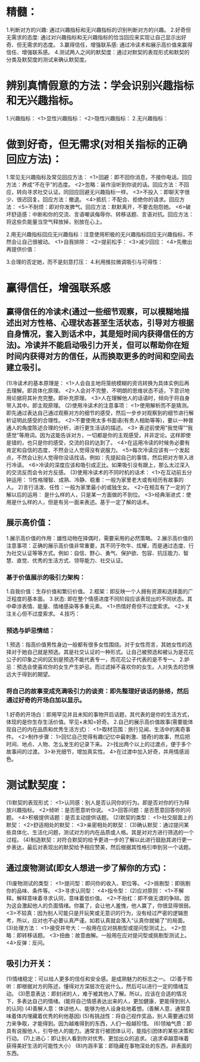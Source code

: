 # 精髓：
1.判断对方的兴趣: 通过兴趣指标和无兴趣指标的识别判断对方的兴趣。
2.好奇但无需求的态度: 通过对兴趣指标和无兴趣指标的恰当回应来实现让自己显示出好奇、但无需求的态度。
3.赢得信任，增强联系感: 通过冷读术和展示高价值来赢得信任、增强联系感。
4.测试两人之间的默契度：通过对默契的表现形式和默契的分类及默契度的测试来确认默契度。

# 辨别真情假意的方法：学会识别兴趣指标和无兴趣指标。
1.兴趣指标：
  <1>显性兴趣指标：
  <2>隐性兴趣指标：
2.无兴趣指标：

# 做到好奇，但无需求(对相关指标的正确回应方法)：
1.常见无兴趣指标及常见回应方法：
  <1>回避：即不回你消息，不接你电话。回应方法：养成“不在乎”的态度。
  <2>忽略：装作没听到你说的话。回应方法：不回应，转向寻求社交认证。同回应回避无兴趣指标一样。
  <3>不投入：即聊天字很少、很迟回复。回应方法：撤退。
  <4>抵抗：不配合、拒绝你的请求。回应方法：
  <5>不耐烦：即对你发脾气。回应方法：默默离开，不要去抱怨她。
  <6>破坏舒适感：中断和你的交流、言语嘲讽侮辱你、转移话题、言语对抗。回应方法：将这些负能量当空气释放掉，别放在心上。

2.用无兴趣指标回应无兴趣指标：注意使用积极的无兴趣指标回应无兴趣指标，不然会让自己很被动。
  <1>自我排除：
  <2>提前松手：
  <3>减少回应：
  <4>先撤出再提供价值：

3.合理的否定她，而不是刻意打压：
4.利用推拉微调吸引与可得性：

# 赢得信任，增强联系感
## 赢得信任的冷读术(通过一些细节观察，可以模糊地描述出对方性格、心理状态甚至生活状态，引导对方根据自身情况，套入到话术中，其是短时间内获得信任的方法)。冷读并不能启动吸引力开关，但可以帮助你在短时间内获得对方的信任，从而换取更多的时间和空间去建立吸引。
(1)冷读术的基本原理是：
<1>人会自主地将笼统模糊的资讯转换为具体实例后再去理解。即具体化原理。
<2>人会对不完整、不明朗的思维状态不适，下意识地用论据将其补充完整。即补充原理。
<3>人在理解他人的话语时，倾向于将自身带入其中。即主观原理。
(2)使用冷读术的注意事项：
<1>使用解析而不是猜测。即先通过表达自己通过观察对方的细节的感受，然后一步步对观察到的细节进行解析证明此感受的合理性。
<2>不要使用太多书面语(有贵人相助等等)，要以一种普通人的角度陈述合理的分析，进行更生活话的描述。
<3> 表述前使用“我觉得”“我感觉”等用词。因为这能告诉对方，一切都是你的主观感受，并非定论。这样即使是错的，也只是你的感受，交流的目的达到了。
<4>在运用冷读的时候务必要有肯定和自信的态度，不然会让人觉得没有说服力。
<5>每次冷读应该有一个发起点，不然会让别人觉得你没话找话。例如：先提起自己的事情，然后把对方带入进行冷读。
<6>冷读的深度应该和吸引成正比。如果吸引没有跟上，那么太过深入的交流反而会令对方反感。
(3)使用冷读术的不同时机的话术：
<1>在互动前五分钟运用：
1)性格理智、成熟、冷静、稳重：一般为家里老大或有经历有故事的人。
2)言行活泼、任性：一般为家里最小的或独生女。
<2>在相互有了一定的了解以后的运用：
是什么样的人，只是某一方面做的不到位。
<3>经典渐进式：使用是什么样的人，但是有另一面来表述。基于一定了解的话术。

## 展示高价值：
1.展示高价值的作用：雄性动物在择偶时，需要采用的必然策略。
2.展示高价值的注意事项：正确的展示高价值非常重要，其不同于吹牛、炫耀，而是通过态度、行为社交认证等等方式。例如：自信、野心、勇气、保护欲、包容、抗压能力、智慧、直觉、优秀的生活方式、领导能力、社交认证。
### 基于价值展示的吸引力架构：
1.自我价值：生存价值和繁衍价值。
2.框架：即反映一个人拥有资源和选择面的广泛程度的基本面。
3.状态:  即在整个情感进度不同阶段应该表现出的不同状态。其中牵涉表情、能量、情绪感染等多重元素。
  <1>热情好奇但不过度索求。
  <2>关注关心但不过度索求。
4.技巧：
### 预选与妒忌情结：
  1.预选：指高价值男性身边一般都有很多女性围绕。对于女性而言，其她女性的选择对于她自己就是预选。其是社交认证的一种形式。让自己被预选和被认为是花花公子的印象之间的区别是预选不能代表专一，而花花公子代表的是不专一。
  2.妒忌：预选会使喜欢你的女生产生妒忌。而过滤掉不喜欢你的女生。人对失去的恐惧远大于得到的期望。
### 将自己的故事变成充满吸引力的谈资：即先整理好谈话的脉络，然后通过好奇的开场白加以显示。
1.好奇的开场白：即用罕见并且未知的事物开启话题，其代表的是你的生活方式，体现的是你生存生活价值。罕见+未知=好奇。
2.自己的展示高价值故事(需要能体现自己的内在品质和优秀生活方式)：
  <1>取材范围：旅行见闻、生活中的离奇事件。
  <2>制作步骤：
    1>回忆自己觉得有趣(记忆中最刺激、猎奇)的故事，然后把时间、地点、人物、怎么发生的记录下来。
    2>找出两个以上的过渡点，便于多个故事间的过渡。
    3>补充细节，增加真实性。
    4>在过渡中加入好奇，并用情感润色。

# 测试默契度：
(1)默契的表现形式：
  <1>认同感：别人是否认同你的行为。即是否对你的行为释放兴趣指标。
  <2>倾听：是否愿意听你说。
  <3>回答问题：是否愿意回答你的问题。
  <4>积极提供话题：是否主动提供话题。
(2)默契的类型：
  <1>社交层面上的默契：
  <2>舒适相处的默契：
  <3>亲密相处的默契：
(3)确认默契：通过提问某些具体化、生活化问题，测试对方的内在品质或人格。其是对对方进行筛选的一个过程。
(4)制造默契：对符合默契的给予更进一步的了解以此进行鼓励其进行更一步表达，最后对表现出的默契给予相应赞美，然后根据其性格引申到另一个话题。

## 通过废物测试(即女人想进一步了解你的方式)：
  (1)废物测试的类型：
  <1>提问型：即问你的收入、职位等。
  <2>挑剔型：即挑剔你的品味、条件等。
  <3>寻求认同型：
  <4>指令型：
  (2)应对原则：
  <1>不解释。解释意味着寻求认同，意味着低价值。
  <2>不抬杠：即不做无谓的争辩。因为这会激起他人的负面情绪。你赢了，会让他人羞愧，他人赢了，你很显得很弱。
  <3>不较真：因为别人可能只是开玩笑或无意识的行为，没有经过严密的逻辑思考，所以，应对也不必要认真严谨。如若认真就会落入“认真你就输了”的局面。
  (3)处理方法：
    <1>接受并夸大：一般用在应对挑剔型或提问型测试上。
    <2>忽略：即转移话题。
    <3>扭曲：故意曲解。一般用在应对提问型或挑剔型测试上。
    <4>反弹：反问。
## 吸引力开关：
  (1)情绪稳定：可以给人更多的信任和安全感。是成熟魅力的标志之一。
  (2)善于聆听：即根据对方的陈述，懂得对方深层次在说什么，然后可以进行一定的情绪互动。
  (3)愿意表达：即封闭的人，难于被其他人了解。所以，应该在合适的情况下，多表达自己的情绪。(能将自己情感表达出来的人，更加健康，更能得到别人的认同)
  (4)善解人意：体谅他人、能够为他人设身处地着想。(善解人意，通常意味着体内埋藏着优秀的利他基因)
  (5)有挑战性：将自己视作奖品，别人需要通过努力来争取，才能得到。因为越难得到的东西，人们一般越珍惜。
  (6)领袖气质：即具有说服他人，引导他人的能力。通常言行被团体认可，能指引团体的某些决策和行动。
  (7)上进心：即让别人看到你对优秀、更加出众的追求。（追求卓越意味着获得美好生活的可能性大小）
  (8)内涵丰富：即隐藏在事物深处的东西，非表面的东西。